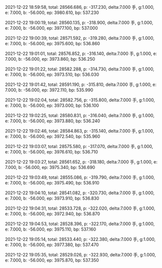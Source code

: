 2021-12-22 18:59:58, total: 28566.686, p: -317.230, delta:7.000 手, g:1.000, e: 7.000, b: -56.000, ep: 3980.610, bp: 537.230

2021-12-22 19:00:19, total: 28560.135, p: -318.900, delta:7.000 手, g:1.000, e: 7.000, b: -56.000, ep: 3977.100, bp: 537.000

2021-12-22 19:00:39, total: 28571.592, p: -319.280, delta:7.000 手, g:1.000, e: 7.000, b: -56.000, ep: 3975.600, bp: 536.860

2021-12-22 19:01:01, total: 28576.852, p: -316.140, delta:7.000 手, g:1.000, e: 7.000, b: -56.000, ep: 3973.860, bp: 536.250

2021-12-22 19:01:22, total: 28582.288, p: -314.730, delta:7.000 手, g:1.000, e: 7.000, b: -56.000, ep: 3973.510, bp: 536.030

2021-12-22 19:01:42, total: 28591.190, p: -315.810, delta:7.000 手, g:1.000, e: 7.000, b: -56.000, ep: 3972.110, bp: 535.990

2021-12-22 19:02:04, total: 28582.756, p: -315.800, delta:7.000 手, g:1.000, e: 7.000, b: -56.000, ep: 3973.000, bp: 536.100

2021-12-22 19:02:25, total: 28580.831, p: -316.040, delta:7.000 手, g:1.000, e: 7.000, b: -56.000, ep: 3973.880, bp: 536.240

2021-12-22 19:02:46, total: 28584.863, p: -315.140, delta:7.000 手, g:1.000, e: 7.000, b: -56.000, ep: 3972.540, bp: 535.960

2021-12-22 19:03:07, total: 28575.580, p: -317.070, delta:7.000 手, g:1.000, e: 7.000, b: -56.000, ep: 3976.610, bp: 536.710

2021-12-22 19:03:27, total: 28561.652, p: -318.180, delta:7.000 手, g:1.000, e: 7.000, b: -56.000, ep: 3975.340, bp: 536.690

2021-12-22 19:03:49, total: 28555.086, p: -319.790, delta:7.000 手, g:1.000, e: 7.000, b: -56.000, ep: 3975.490, bp: 536.910

2021-12-22 19:04:10, total: 28541.082, p: -320.730, delta:7.000 手, g:1.000, e: 7.000, b: -56.000, ep: 3973.910, bp: 536.830

2021-12-22 19:04:31, total: 28533.728, p: -322.020, delta:7.000 手, g:1.000, e: 7.000, b: -56.000, ep: 3972.940, bp: 536.870

2021-12-22 19:04:53, total: 28528.396, p: -322.170, delta:7.000 手, g:1.000, e: 7.000, b: -56.000, ep: 3975.110, bp: 537.160

2021-12-22 19:05:14, total: 28533.440, p: -322.380, delta:7.000 手, g:1.000, e: 7.000, b: -56.000, ep: 3977.380, bp: 537.470

2021-12-22 19:05:35, total: 28529.026, p: -322.930, delta:7.000 手, g:1.000, e: 7.000, b: -56.000, ep: 3975.870, bp: 537.350
